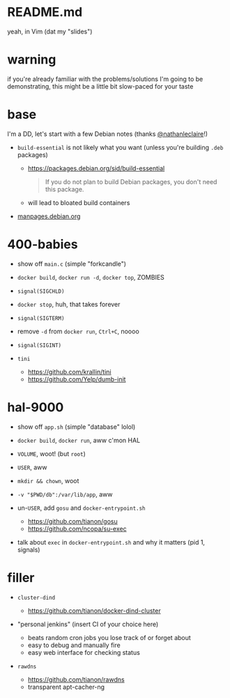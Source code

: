 # README.md

yeah, in Vim (dat my "slides")


# warning

if you're already familiar with the problems/solutions I'm going to be demonstrating, this might be a little bit slow-paced for your taste


# base

I'm a DD, let's start with a few Debian notes (thanks [@nathanleclaire](https://github.com/nathanleclaire)!)

- `build-essential` is not likely what you want (unless you're building `.deb` packages)
  - https://packages.debian.org/sid/build-essential
    > If you do not plan to build Debian packages, you don't need this package.
  - will lead to bloated build containers

- [manpages.debian.org](https://manpages.debian.org)


# 400-babies

- show off `main.c` (simple "forkcandle")

- `docker build`, `docker run -d`, `docker top`, ZOMBIES

- `signal(SIGCHLD)`

- `docker stop`, huh, that takes forever

- `signal(SIGTERM)`

- remove `-d` from `docker run`, `Ctrl+C`, noooo

- `signal(SIGINT)`

- `tini`
  - https://github.com/krallin/tini
  - https://github.com/Yelp/dumb-init


# hal-9000

- show off `app.sh` (simple "database" lolol)

- `docker build`, `docker run`, aww c'mon HAL

- `VOLUME`, woot! (but `root`)

- `USER`, aww

- `mkdir && chown`, woot

- `-v "$PWD/db":/var/lib/app`, aww

- un-`USER`, add `gosu` and `docker-entrypoint.sh`
  - https://github.com/tianon/gosu
  - https://github.com/ncopa/su-exec

- talk about `exec` in `docker-entrypoint.sh` and why it matters (pid 1, signals)


# filler

- `cluster-dind`
  - https://github.com/tianon/docker-dind-cluster

- "personal jenkins" (insert CI of your choice here)
  - beats random cron jobs you lose track of or forget about
  - easy to debug and manually fire
  - easy web interface for checking status

- `rawdns`
  - https://github.com/tianon/rawdns
  - transparent apt-cacher-ng
